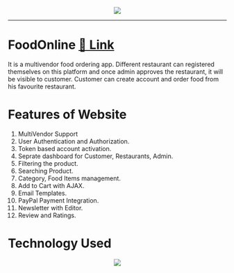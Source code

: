 <p align="center">
    <img src="https://user-images.githubusercontent.com/89535768/215968925-0e423980-a48b-42ed-802b-f8f29fbac92a.png">
</p>
<hr>

# FoodOnline [🔗 Link ](https://foodonline.pythonanywhere.com)
It is a multivendor food ordering app. Different restaurant can registered themselves on this platform and once admin approves the restaurant, 
it will be visible to customer. Customer can create account and order food from his favourite restaurant. 

# Features of Website
1. MultiVendor Support
2. User Authentication and Authorization.
3. Token based account activation.
4. Seprate dashboard for Customer, Restaurants, Admin.
5. Filtering the product.
6. Searching Product.
7. Category, Food Items management.
8. Add to Cart with AJAX.
9. Email Templates.
10. PayPal Payment Integration. 
11. Newsletter with Editor.
12. Review and Ratings.

# Technology Used
<p align="center">
    <img src="https://user-images.githubusercontent.com/89535768/215977057-e61c7691-1d16-490c-92c7-c01c607ab9a9.png"
</p>

#

